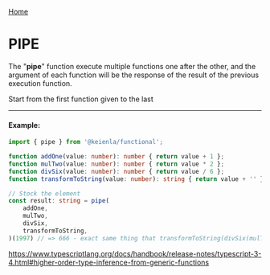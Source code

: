 [Home](./../../README.md)

# PIPE

The "**pipe**" function execute multiple functions one after the other, and the argument of each function will be the response of the result of the previous execution function.

Start from the first function given to the last

--------------
#### Example:
``` typescript
import { pipe } from '@keienla/functional';

function addOne(value: number): number { return value + 1 };
function mulTwo(value: number): number { return value * 2 };
function divSix(value: number): number { return value / 6 };
function transformToString(value: number): string { return value + '' }

// Stock the element
const result: string = pipe(
    addOne,
    mulTwo,
    divSix,
    transformToString,
)(1997) // => 666 - exact same thing that transformToString(divSix(mulTwo(addOne(1997)))) => 1997 + 1 = 1998 => 1998 * 2 = 3996 => 3996 / 6 = 666 => 666 + '' = '666'
```


https://www.typescriptlang.org/docs/handbook/release-notes/typescript-3-4.html#higher-order-type-inference-from-generic-functions